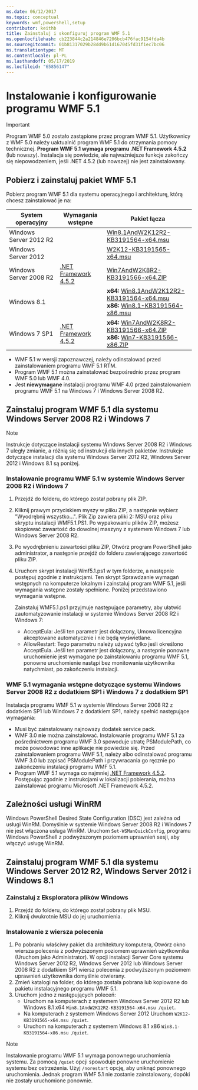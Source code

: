 ```yaml
---
ms.date: 06/12/2017
ms.topic: conceptual
keywords: wmf,powershell,setup
contributor: keithb
title: Zainstaluj i skonfiguruj program WMF 5.1
ms.openlocfilehash: cb223844c2a214846e7206bcb476fac9154fda4b
ms.sourcegitcommit: 01b81317029b28dd9b61d167045fd31f1ec7bc06
ms.translationtype: MT
ms.contentlocale: pl-PL
ms.lasthandoff: 05/17/2019
ms.locfileid: "65856147"
---
```

# <a name="install-and-configure-wmf-51"></a>Instalowanie i konfigurowanie programu WMF 5.1

> [!IMPORTANT]
> Program WMF 5.0 zostało zastąpione przez program WMF 5.1. Użytkownicy z WMF 5.0 należy uaktualnić program WMF 5.1 do otrzymania pomocy technicznej.
> **Program WMF 5.1 wymaga programu .NET Framework 4.5.2** (lub nowszy). Instalacja się powiedzie, ale najważniejsze funkcje zakończy się niepowodzeniem, jeśli .NET 4.5.2 (lub nowszej) nie jest zainstalowany.

## <a name="download-and-install-the-wmf-51-package"></a>Pobierz i zainstaluj pakiet WMF 5.1

Pobierz program WMF 5.1 dla systemu operacyjnego i architekturę, którą chcesz zainstalować je na:

| System operacyjny       | Wymagania wstępne           | Pakiet łącza                          |
|------------------------|-------------------------|----------------------------------------|
| Windows Server 2012 R2 |                         | [Win8.1AndW2K12R2-KB3191564-x64.msu][] |
| Windows Server 2012    |                         | [W2K12-KB3191565-x64.msu][]            |
| Windows Server 2008 R2 | [.NET Framework 4.5.2][]| [Win7AndW2K8R2-KB3191566-x64.ZIP][]    |
| Windows 8.1            |                         | **x64:** [Win8.1AndW2K12R2-KB3191564-x64.msu][]</br>**x86:** [Win8.1-KB3191564-x86.msu][] |
| Windows 7 SP1          | [.NET Framework 4.5.2][]| **x64:** [Win7AndW2K8R2-KB3191566-x64.ZIP][]</br>**x86:** [Win7-KB3191566-x86.ZIP][] |

[.NET Framework 4.5.2]: https://www.microsoft.com/download/details.aspx?id=42642
[W2K12-KB3191565-x64.msu]: https://go.microsoft.com/fwlink/?linkid=839513
[Win7-KB3191566-x86.ZIP]: https://go.microsoft.com/fwlink/?linkid=839522
[Win7AndW2K8R2-KB3191566-x64.ZIP]: https://go.microsoft.com/fwlink/?linkid=839523
[Win8.1-KB3191564-x86.msu]: https://go.microsoft.com/fwlink/?linkid=839521
[Win8.1AndW2K12R2-KB3191564-x64.msu]: https://go.microsoft.com/fwlink/?linkid=839516

- WMF 5.1 w wersji zapoznawczej, należy odinstalować przed zainstalowaniem programu WMF 5.1 RTM.
- Program WMF 5.1 można zainstalować bezpośrednio przez program WMF 5.0 lub WMF 4.0.
- Jest **niewymagane** instalacji programu WMF 4.0 przed zainstalowaniem programu WMF 5.1 na Windows 7 i Windows Server 2008 R2.

## <a name="install-wmf-51-for-windows-server-2008-r2-and-windows-7"></a>Zainstaluj program WMF 5.1 dla systemu Windows Server 2008 R2 i Windows 7

> [!NOTE]
> Instrukcje dotyczące instalacji systemu Windows Server 2008 R2 i Windows 7 uległy zmianie, a różnią się od instrukcji dla innych pakietów. Instrukcje dotyczące instalacji dla systemu Windows Server 2012 R2, Windows Server 2012 i Windows 8.1 są poniżej.

### <a name="installing-wmf-51-on-windows-server-2008-r2-and-windows-7"></a>Instalowanie programu WMF 5.1 w systemie Windows Server 2008 R2 i Windows 7

1. Przejdź do folderu, do którego został pobrany plik ZIP.

2. Kliknij prawym przyciskiem myszy w pliku ZIP, a następnie wybierz "Wyodrębnij wszystko...". Plik Zip zawiera pliki 2: MSU oraz pliku skryptu instalacji WMF5.1.PS1. Po wypakowaniu plików ZIP, możesz skopiować zawartość do dowolnej maszyny z systemem Windows 7 lub Windows Server 2008 R2.

3. Po wyodrębnieniu zawartości pliku ZIP, Otwórz program PowerShell jako administrator, a następnie przejdź do folderu zawierającego zawartość pliku ZIP.

4. Uruchom skrypt instalacji Wmf5.1.ps1 w tym folderze, a następnie postępuj zgodnie z instrukcjami. Ten skrypt Sprawdzanie wymagań wstępnych na komputerze lokalnym i zainstaluj program WMF 5.1, jeśli wymagania wstępne zostały spełnione. Poniżej przedstawiono wymagania wstępne.

   Zainstaluj WMF5.1.ps1 przyjmuje następujące parametry, aby ułatwić zautomatyzowanie instalacji w systemie Windows Server 2008 R2 i Windows 7:

   - AcceptEula: Jeśli ten parametr jest dołączony, Umowa licencyjna akceptowane automatycznie i nie będą wyświetlane.
   - AllowRestart: Tego parametru należy używać tylko jeśli określono AcceptEula. Jeśli ten parametr jest dołączony, a następnie ponowne uruchomienie jest wymagane po zainstalowaniu programu WMF 5.1, ponowne uruchomienie nastąpi bez monitowania użytkownika natychmiast, po zakończeniu instalacji.

### <a name="wmf-51-prerequisites-for-windows-server-2008-r2-sp1-and-windows-7-sp1"></a>WMF 5.1 wymagania wstępne dotyczące systemu Windows Server 2008 R2 z dodatkiem SP1 i Windows 7 z dodatkiem SP1

Instalacja programu WMF 5.1 w systemie Windows Server 2008 R2 z dodatkiem SP1 lub Windows 7 z dodatkiem SP1, należy spełnić następujące wymagania:

- Musi być zainstalowany najnowszy dodatek service pack.
- WMF 3.0 **nie** można zainstalować. Instalowanie programu WMF 5.1 za pośrednictwem programu WMF 3.0 spowoduje utratę PSModulePath, co może powodować inne aplikacje nie powiedzie się. Przed zainstalowaniem programu WMF 5.1, należy albo odinstalować programu WMF 3.0 lub zapisać PSModulePath i przywracania go ręcznie po zakończeniu instalacji programu WMF 5.1.
- Program WMF 5.1 wymaga co najmniej [.NET Framework 4.5.2](https://www.microsoft.com/download/details.aspx?id=42642).
  Postępując zgodnie z instrukcjami w lokalizacji pobierania, można zainstalować programu Microsoft .NET Framework 4.5.2.

## <a name="winrm-dependency"></a>Zależności usługi WinRM

Windows PowerShell Desired State Configuration (DSC) jest zależna od usługi WinRM. Domyślnie w systemie Windows Server 2008 R2 i Windows 7 nie jest włączona usługa WinRM. Uruchom `Set-WSManQuickConfig`, programu Windows PowerShell z podwyższonym poziomem uprawnień sesji, aby włączyć usługę WinRM.

## <a name="install-wmf-51-for-windows-server-2012-r2-windows-server-2012-and-windows-81"></a>Zainstaluj program WMF 5.1 dla systemu Windows Server 2012 R2, Windows Server 2012 i Windows 8.1

### <a name="install-from-windows-file-explorer"></a>Zainstaluj z Eksploratora plików Windows

1. Przejdź do folderu, do którego został pobrany plik MSU.
2. Kliknij dwukrotnie MSU do jej uruchomienia.

### <a name="installing-from-the-command-prompt"></a>Instalowanie z wiersza polecenia

1. Po pobraniu właściwy pakiet dla architektury komputera, Otwórz okno wiersza polecenia z podwyższonym poziomem uprawnień użytkownika (Uruchom jako Administrator). W opcji instalacji Server Core systemu Windows Server 2012 R2, Windows Server 2012 lub Windows Server 2008 R2 z dodatkiem SP1 wiersz polecenia z podwyższonym poziomem uprawnień użytkownika domyślnie otwierany.
2. Zmień katalogi na folder, do którego została pobrana lub kopiowane do pakietu instalacyjnego programu WMF 5.1.
3. Uruchom jedno z następujących poleceń:
   - Uruchom na komputerach z systemem Windows Server 2012 R2 lub Windows 8.1 x64 `Win8.1AndW2K12R2-KB3191564-x64.msu /quiet`.
   - Na komputerach z systemem Windows Server 2012 Uruchom `W2K12-KB3191565-x64.msu /quiet`.
   - Uruchom na komputerach z systemem Windows 8.1 x86 `Win8.1-KB3191564-x86.msu /quiet`.

> [!NOTE]
> Instalowanie programu WMF 5.1 wymaga ponownego uruchomienia systemu. Za pomocą `/quiet` opcji spowoduje ponowne uruchomienie systemu bez ostrzeżenia. Użyj `/norestart` opcję, aby uniknąć ponownego uruchomienia. Jednak program WMF 5.1 nie zostanie zainstalowany, dopóki nie zostały uruchomione ponownie.
